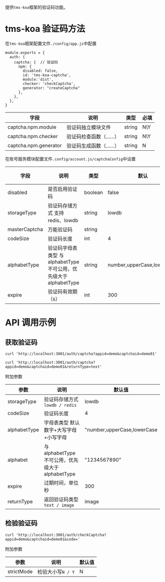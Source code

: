 提供`tms-koa`框架的验证码功能。

# tms-koa 验证码方法

在`tms-koa`框架配置文件`./config/app.js`中配置

```
module.exports = {
  auth: {
    captcha: {  // 验证码
      npm: {
        disabled: false,
        id: 'tms-koa-captcha',
        module:'dist',
        checker: 'checkCaptcha',
        generator: "createCaptcha"
      },
    },
  },
}
```

| 字段                  | 说明                 | 类型   | 必填 |
| --------------------- | -------------------- | ------ | ---- |
| captcha.npm.module    | 验证码独立模块文件   | string | N\Y  |
| captcha.npm.checker   | 验证码检查函数（……） | string | N\Y  |
| captcha.npm.generator | 验证码生成函数（……） | string | N    |

在账号服务模块配置文件`.config/account.js/captchaConfig`中设置

| 字段          | 说明                                                               | 类型    | 默认                       | 必填 |
| ------------- | ------------------------------------------------------------------ | ------- | -------------------------- | ---- |
| disabled      | 是否启用验证码                                                     | boolean | false                      | 否   |
| storageType   | 验证码存储方式 支持 redis、lowdb                                   | string  | lowdb                      | 否   |
| masterCaptcha | 万能验证码                                                         | string  |                            | 否   |
| codeSize      | 验证码长度                                                         | int     | 4                          | 否   |
| alphabetType  | 验证码字母表类型 与 alphabetType 不可公用，优先级大于 alphabetType | string  | number,upperCase,lowerCase | 否   |
| expire        | 验证码有效期（s）                                                  | int     | 300                        | 否   |

# API 调用示例

## 获取验证码

```
curl 'http://localhost:3001/auth/captcha?appid=demo&captchaid=demo01'
```

```
curl 'http://localhost:3001/auth/captcha?appid=demo&captchaid=demo01&returnType=text'
```

附加参数

| 参数         | 说明                                              | 默认值                      |
| ------------ | ------------------------------------------------- | --------------------------- |
| storageType  | 验证码存储方式`lowdb / redis`                     | lowdb                       |
| codeSize     | 验证码长度                                        | 4                           |
| alphabetType | 字母表类型 默认 数字+大写字母+小写字母            | "number,upperCase,lowerCase |
| alphabet     | 与 alphabetType 不可公用，优先级大于 alphabetType | "1234567890"                |
| expire       | 过期时间，单位秒                                  | 300                         |
| returnType   | 返回验证码类型`text / image`                      | image                       |

## 检验验证码

```
curl 'http://localhost:3001/auth/checkCaptcha?appid=demo&captchaid=demo01&code='
```

附加参数

| 参数       | 说明              | 默认值 |
| ---------- | ----------------- | ------ |
| strictMode | 检验大小写`N / Y` | N      |
